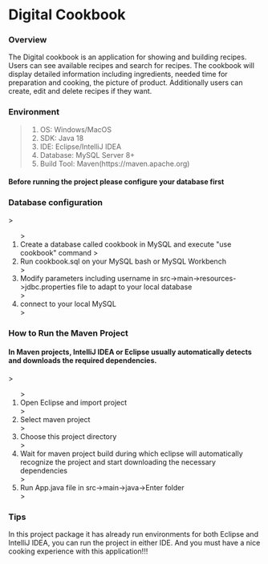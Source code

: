 # Digital Cookbook


<h3>Overview</h3>
The Digital cookbook is an application for showing and building recipes.  Users can see available recipes and search for recipes.
The cookbook will display detailed information including ingredients, needed time for preparation and cooking, the picture of product. Additionally users can create, edit and delete recipes if they want.

<h3>Environment</h3>

> <ol>
> <li>OS: Windows/MacOS</li>
> <li>SDK: Java 18</li>
> <li>IDE: Eclipse/IntelliJ IDEA</li>
> <li>Database: MySQL Server 8+</li>
> <li>Build Tool: Maven(https://maven.apache.org)</li>
> </ol> 

<h4>Before running the project please configure your database first </h4>
<h3>Database configuration</h3>
> <ol>
> <li>Create a database called cookbook in MySQL and execute "use cookbook" command
> <li>Run cookbook.sql on your MySQL bash or MySQL Workbench  </li>
> <li>Modify parameters including username in src->main->resources->jdbc.properties file to adapt to your local database</li>
> <li>connect to your local MySQL</li>
> </ol> 


<h3>How to Run the Maven Project</h3>
<h4>In Maven projects, IntelliJ IDEA or Eclipse usually automatically detects and downloads the required dependencies. </h4>
> <ol>
> <li>Open Eclipse and import project</li>
> <li>Select maven project</li>
> <li>Choose this project directory</li>
> <li>Wait for maven project build during which eclipse will automatically recognize the project and start downloading the necessary dependencies</li>
> <li>Run App.java file in src->main->java->Enter folder </li>
> </ol>

<h3>Tips</h3>
In this project package it has already run environments for both Eclipse and IntelliJ IDEA, you can run the project in either IDE.
And you must have a nice cooking experience with this application!!!

